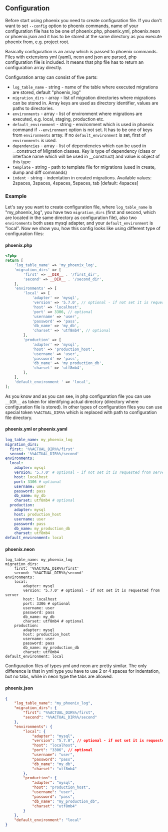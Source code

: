 ## Configuration
Before start using phoenix you need to create configuration file. If you don't want to set `--config` option to phoenix commands, name of your configuration file has to be one of phoenix.php, phoenix.yml, phoenix.neon or phoenix.json and it has to be stored at the same directory as you execute phoenix from, e.g. project root.

Basically configuration is an array which is passed to phoenix commands. Files with extensions yml (yaml), neon and json are parsed, php configuration file is included. It means that php file has to return an configuration array directly.

Configuration array can consist of five parts:
- `log_table_name` - string - name of the table where executed migrations are stored, default "phoenix_log"
- `migration_dirs` - array - list of migration directories where migrations can be stored in. Array keys are used as directory identifier, values are paths to directories.
- `environments` - array - list of environment where migrations are executed, e.g. local, staging, production etc.
- `default_environment` - string - environment which is used in phoenix command if `--environment` option is not set. It has to be one of keys from `environments` array. If no `default_environment` is set, first of `environments` is used.
- `dependencies` - array - list of dependencies which can be used in __construct of Migration classes. Key is type of dependency (class or interface name which will be used in __construct) and value is object of this type
- `template` - string - path to template file for migrations (used in create, dump and diff commands)
- `indent` - string - indentation in created migrations. Available values: 2spaces, 3spaces, 4spaces, 5spaces, tab [default: 4spaces]

### Example
Let's say you want to create configuration file, where `log_table_name` is "my_phoenix_log", you have two `migration_dirs` (first and second, which are located in the same directory as configuration file), also two `environments` both uses mysql adapter, and your `default_environment` is "local". Now we show you, how this config looks like using different type of configuration files:

#### phoenix.php
```php
<?php
return [
    'log_table_name' => 'my_phoenix_log',
    'migration_dirs' => [
        'first' => __DIR__ . '/first_dir',
        'second' => __DIR__ . '/second_dir',
    ],
    'environments' => [
        'local' => [
            'adapter' => 'mysql',
            'version' => '5.7.0', // optional - if not set it is requested from server 
            'host' => 'localhost',
            'port' => 3306, // optional
            'username' => 'user',
            'password' => 'pass',
            'db_name' => 'my_db',
            'charset' => 'utf8mb4', // optional
        ],
        'production' => [
            'adapter' => 'mysql',
            'host' => 'production_host',
            'username' => 'user',
            'password' => 'pass',
            'db_name' => 'my_production_db',
            'charset' => 'utf8mb4',
        ],
    ],
    'default_environment ' => 'local',
];
```
As you know and as you can see, in php configuration file you can use `__DIR__` as token for identifying actual directory (directory where configuration file is stored). In other types of configuration files you can use special token `%%ACTUAL_DIR%%` which is replaced with path to configuration file directory.

#### phoenix.yml or phoenix.yaml
```yaml
log_table_name: my_phoenix_log
migration_dirs:
  first: '%%ACTUAL_DIR%%/first'
  second: '%%ACTUAL_DIR%%/second'
environments:
  local:
    adapter: mysql
    version: '5.7.0' # optional - if not set it is requested from server
    host: localhost
    port: 3306 # optional
    username: user
    password: pass
    db_name: my_db
    charset: utf8mb4 # optional
  production:
    adapter: mysql
    host: production_host
    username: user
    password: pass
    db_name: my_production_db
    charset: utf8mb4
default_environment: local
```

#### phoenix.neon
```neon
log_table_name: my_phoenix_log
migration_dirs:
    first: '%%ACTUAL_DIR%%/first'
    second: '%%ACTUAL_DIR%%/second'
environments:
    local:
        adapter: mysql
        version: '5.7.0' # optional - if not set it is requested from server
        host: localhost
        port: 3306 # optional
        username: user
        password: pass
        db_name: my_db
        charset: utf8mb4 # optional
    production:
        adapter: mysql
        host: production_host
        username: user
        password: pass
        db_name: my_production_db
        charset: utf8mb4
default_environment: local
```

Configuration files of types yml and neon are pretty similar. The only difference is that in yml type you have to use 2 or 4 spaces for indentation, but no tabs, while in neon type the tabs are allowed.

#### phoenix.json
```json
{
    "log_table_name": "my_phoenix_log",
    "migration_dirs": {
        "first": "%%ACTUAL_DIR%%/first",
        "second": "%%ACTUAL_DIR%%/second"
    },
    "environments": {
        "local": {
            "adapter": "mysql",
            "version": "5.7.0", // optional - if not set it is requested from server
            "host": "localhost",
            "port": "3306", // optional
            "username": "user",
            "password": "pass",
            "db_name": "my_db",
            "charset": "utf8mb4"
        },
        "production": {
            "adapter": "mysql",
            "host": "production_host",
            "username": "user",
            "password": "pass",
            "db_name": "my_production_db",
            "charset": "utf8mb4"
        }
    },
    "default_environment": "local"
}
```
